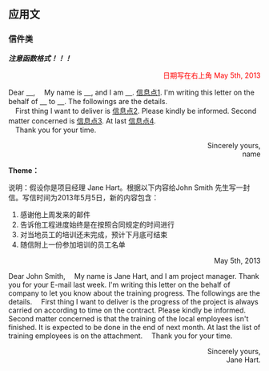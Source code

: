 ## 应用文

### 信件类

***注意函数格式！！！***

<p align="right" style="color:red">日期写在右上角 May 5th, 2013</p>
Dear <u>&emsp;</u>,
&emsp;My name is <u>&emsp;</u>, and I am <u>&emsp;</u>. <u>信息点1</u>. I'm writing this letter on the behalf of <u>&emsp;</u> to <u>&emsp;</u>. The followings are the details.<br>&emsp;First thing I want to deliver is <u>信息点2</u>. Please kindly be informed. Second matter concerned is <u>信息点3</u>. At last <u>信息点4</u>.<br>&emsp;Thank you for your time.

<p align="right">Sincerely yours,<br>name</p>

**Theme：**

说明：假设你是项目经理 Jane Hart。根据以下内容给John Smith 先生写一封信。写信时间为2013年5月5日，新的内容包含：

1. 感谢他上周发来的邮件
2. 告诉他工程进度始终是在按照合同规定的时间进行
3. 对当地员工的培训还未完成，预计下月底可结束
4. 随信附上一份参加培训的员工名单

<p align="right">May 5th, 2013</p>
Dear John Smith,
&emsp;My name is Jane Hart, and I am project manager. Thank you for your E-mail last week. I'm writing this letter on the behalf of company to let you know about the training progress. The followings are the details.
&emsp;First thing I want to deliver is the progress of the project is always carried on according to time on the contract. Please kindly be informed. Second matter concerned is that the training of the local employees isn't finished. It is expected to be done in the end of next month. At last the list of training employees is on the attachment.
&emsp;Thank you for your time.

<p align="right">Sincerely yours,<br>Jane Hart.</p>